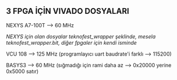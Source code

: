 ## 3 FPGA İÇİN VIVADO DOSYALARI

NEXYS A7-100T --> 60 MHz 

*NEXYS için olan dosyalar teknofest_wrapper şeklinde, mesela teknofest_wrapper.bit, diğer fpgaler için kendi isminde*

VCU 108 --> 125 MHz (programlayıcı uart baudrate'i farklı --> 115200)

BASYS3 --> 60 MHz (sığmadığı için rami daha az --> 0x20000 yerine 0x5000 satır)
